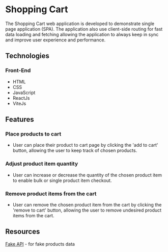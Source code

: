 # Shopping Cart
The Shopping Cart web application is developed to demonstrate single page application (SPA). The application also use client-side routing for fast data loading and fetching allowing the application to always keep in sync and improve user experience and performance.

## Technologies

### Front-End
- HTML
- CSS
- JavaScript
- ReactJs
- ViteJs

## Features

### Place products to cart
- User can place their product to cart page by clicking the 'add to cart' button, allowing the user to keep track of chosen products.

### Adjust product item quantity
- User can increase or decrease the quantity of the chosen product item to enable bulk or single product item checkout.

### Remove product items from the cart
- User can remove the chosen product item from the cart by clicking the 'remove to cart' button, allowing the user to remove undesired product items from the cart.

## Resources

[Fake API](https://fakestoreapi.com/) - for fake products data